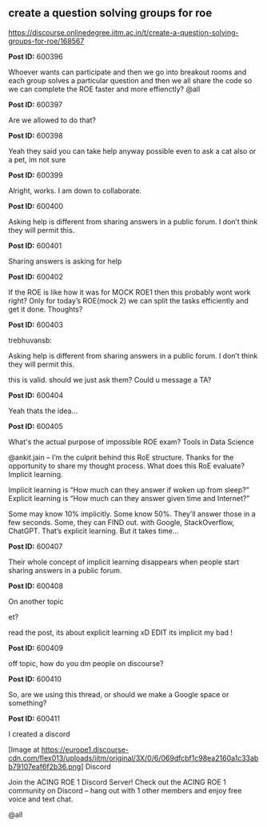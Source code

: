 ## create a question solving groups for roe
https://discourse.onlinedegree.iitm.ac.in/t/create-a-question-solving-groups-for-roe/168567


**Post ID:** 600396

Whoever wants can participate and then we go into breakout rooms and each group solves a particular question and then we all share the code so we can complete the ROE faster and more effienctly?
@all

**Post ID:** 600397

Are we allowed to do that?

**Post ID:** 600398

Yeah they said you can take help anyway possible even  to ask a cat also or a pet, im not sure

**Post ID:** 600399

Alright, works. I am down to collaborate.

**Post ID:** 600400

Asking help is different from sharing answers in a public forum. I don’t think they will permit this.

**Post ID:** 600401

Sharing answers is asking for help

**Post ID:** 600402

If the ROE is like how it was for MOCK ROE1 then this probably wont work right?
Only for today’s ROE(mock 2) we can split  the tasks efficiently and get it done.
Thoughts?

**Post ID:** 600403

trebhuvansb:

Asking help is different from sharing answers in a public forum. I don’t think they will permit this.


this is valid. should we just ask them? Could u message a TA?

**Post ID:** 600404

Yeah thats the idea…

**Post ID:** 600405

What's the actual purpose of impossible ROE exam? Tools in Data Science


@ankit.jain – I’m the culprit behind this RoE structure. Thanks for the opportunity to share my thought process. 
What does this RoE evaluate? Implicit learning. 

Implicit learning is “How much can they answer if woken up from sleep?”
Explicit learning is “How much can they answer given time and Internet?”

Some may know 10% implicitly. Some know 50%. They’ll answer those in a few seconds. 
Some, they can FIND out. with Google, StackOverflow, ChatGPT. That’s explicit learning. But it takes time…

**Post ID:** 600407

Their whole concept of implicit learning disappears when people start sharing answers in a public forum.

**Post ID:** 600408

On another topic

et?


read the post, its about explicit learning xD
EDIT its implicit my bad !

**Post ID:** 600409

off topic, how do you dm people on discourse?

**Post ID:** 600410

So, are we using this thread, or should we make a Google space or something?

**Post ID:** 600411

I created a discord

[Image at https://europe1.discourse-cdn.com/flex013/uploads/iitm/original/3X/0/6/069dfcbf1c98ea2160a1c33abb79107eaf6f2b36.png]
Discord


Join the ACING ROE 1 Discord Server!
Check out the ACING ROE 1 community on Discord – hang out with 1 other members and enjoy free voice and text chat.





@all
